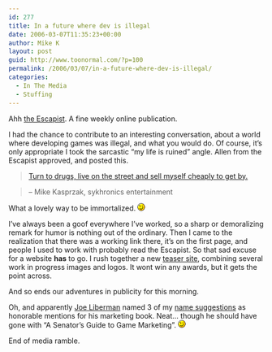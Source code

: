 ```yaml
---
id: 277
title: In a future where dev is illegal
date: 2006-03-07T11:35:23+00:00
author: Mike K
layout: post
guid: http://www.toonormal.com/?p=100
permalink: /2006/03/07/in-a-future-where-dev-is-illegal/
categories:
  - In The Media
  - Stuffing
---
```

Ahh [the Escapist](http://www.escapistmagazine.com). A fine weekly online publication.

I had the chance to contribute to an interesting conversation, about a world where developing games was illegal, and what you would do. Of course, it&#8217;s only appropriate I took the sarcastic &#8220;my life is ruined&#8221; angle. Allen from the Escapist approved, and posted this.

> [Turn to drugs, live on the street and sell myself cheaply to get by.](http://www.escapistmagazine.com/issue/35/2)
  
> &#8211; Mike Kasprzak, sykhronics entertainment 

What a lovely way to be immortalized.  <img src='/wp-includes/images/smilies/icon_wink.gif' alt=';)' class='wp-smiley' />

I&#8217;ve always been a goof everywhere I&#8217;ve worked, so a sharp or demoralizing remark for humor is nothing out of the ordinary. Then I came to the realization that there was a working link there, it&#8217;s on the first page, and people I used to work with probably read the Escapist. So that sad excuse for a website **has** to go. I rush together a new [teaser site](http://www.sykhronics.com), combining several work in progress images and logos. It wont win any awards, but it gets the point across.

And so ends our adventures in publicity for this morning.

Oh, and apparently [Joe Liberman](http://vgsmart.blogspot.com) named 3 of my [name suggestions](http://vgsmart.blogspot.com/2006/03/and-winner-is.html) as honorable mentions for his marketing book. Neat&#8230; though he should have gone with &#8220;A Senator&#8217;s Guide to Game Marketing&#8221;.  <img src='/wp-includes/images/smilies/icon_wink.gif' alt=';)' class='wp-smiley' />

End of media ramble.